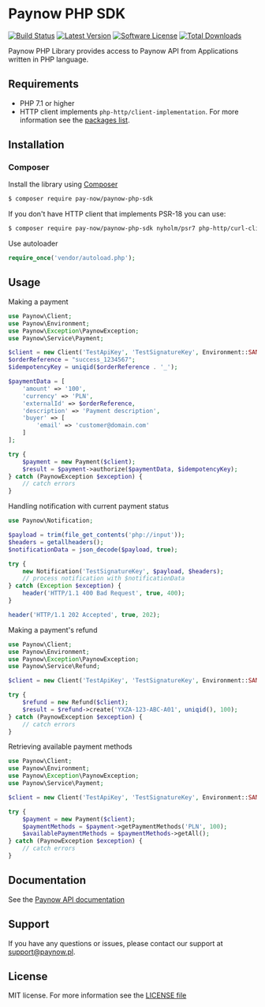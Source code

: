 # Paynow PHP SDK

[![Build Status](https://app.travis-ci.com/pay-now/paynow-php-sdk.svg?branch=master)](https://travis-ci.com/pay-now/paynow-php-sdk)
[![Latest Version](https://img.shields.io/github/release/pay-now/paynow-php-sdk.svg)](https://github.com/pay-now/paynow-php-sdk/releases)
[![Software License](https://img.shields.io/badge/license-MIT-brightgreen.svg)](LICENSE)
[![Total Downloads](https://img.shields.io/packagist/dt/pay-now/paynow-php-sdk)](https://packagist.org/packages/pay-now/paynow-php-sdk)

Paynow PHP Library provides access to Paynow API from Applications written in PHP language. 

## Requirements
- PHP 7.1 or higher
- HTTP client implements `php-http/client-implementation`. For more information see the [packages list](https://packagist.org/providers/php-http/client-implementation).    

## Installation

### Composer
Install the library using [Composer](https://getcomposer.org)
```bash
$ composer require pay-now/paynow-php-sdk
```

If you don't have HTTP client that implements PSR-18 you can use:
```bash
$ composer require pay-now/paynow-php-sdk nyholm/psr7 php-http/curl-client
```

Use autoloader
```php
require_once('vendor/autoload.php');
```

## Usage
Making a payment
```php
use Paynow\Client;
use Paynow\Environment;
use Paynow\Exception\PaynowException;
use Paynow\Service\Payment;

$client = new Client('TestApiKey', 'TestSignatureKey', Environment::SANDBOX);
$orderReference = "success_1234567";
$idempotencyKey = uniqid($orderReference . '_');

$paymentData = [
    'amount' => '100',
    'currency' => 'PLN',
    'externalId' => $orderReference,
    'description' => 'Payment description',
    'buyer' => [
        'email' => 'customer@domain.com'
    ]
];

try {
    $payment = new Payment($client);
    $result = $payment->authorize($paymentData, $idempotencyKey);
} catch (PaynowException $exception) {
    // catch errors
}
```

Handling notification with current payment status
```php
use Paynow\Notification;

$payload = trim(file_get_contents('php://input'));
$headers = getallheaders();
$notificationData = json_decode($payload, true);

try {
    new Notification('TestSignatureKey', $payload, $headers);
    // process notification with $notificationData
} catch (Exception $exception) {
    header('HTTP/1.1 400 Bad Request', true, 400);
}

header('HTTP/1.1 202 Accepted', true, 202);
```

Making a payment's refund
```php
use Paynow\Client;
use Paynow\Environment;
use Paynow\Exception\PaynowException;
use Paynow\Service\Refund;

$client = new Client('TestApiKey', 'TestSignatureKey', Environment::SANDBOX);

try {
    $refund = new Refund($client);
    $result = $refund->create('YXZA-123-ABC-A01', uniqid(), 100);
} catch (PaynowException $exception) {
    // catch errors
}
```

Retrieving available payment methods
```php
use Paynow\Client;
use Paynow\Environment;
use Paynow\Exception\PaynowException;
use Paynow\Service\Payment;

$client = new Client('TestApiKey', 'TestSignatureKey', Environment::SANDBOX);

try {
    $payment = new Payment($client);
    $paymentMethods = $payment->getPaymentMethods('PLN', 100);
    $availablePaymentMethods = $paymentMethods->getAll();
} catch (PaynowException $exception) {
    // catch errors
}
```

## Documentation
See the [Paynow API documentation](https://docs.paynow.pl)

## Support
If you have any questions or issues, please contact our support at support@paynow.pl.

## License
MIT license. For more information see the [LICENSE file](LICENSE)